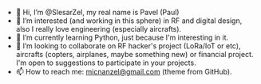 - 👋 Hi, I’m @SlesarZel, my real name is Pavel (Paul)
- 👀 I’m interested (and working in this sphere) in RF and digital design, also I really love engineering (especially aircrafts).
- 🌱 I’m currently learning Python, just because I'm interesting in it.
- 💞️ I’m looking to collaborate on RF hacker's project (LoRa/IoT or etc), aircrafts (copters, airplanes, maybe something new) or financial project. I'm open to suggestions to participate in your projects.
- 📫 How to reach me: micnanzel@gmail.com (theme from GitHub).

<!---
SlesarZel/SlesarZel is a ✨ special ✨ repository because its `README.md` (this file) appears on your GitHub profile.
You can click the Preview link to take a look at your changes.
--->
